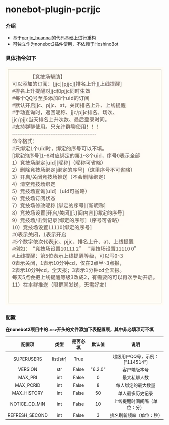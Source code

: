 # nonebot-plugin-pcrjjc

### 介绍

* 基于[pcrjjc_huannai](https://github.com/SonderXiaoming/pcrjjc_huannai)的代码基础上进行重构
* 可独立作为nonebot2插件使用，不依赖于HoshinoBot

### 具体指令如下

![竞技场帮助指令](./img/help.png)

### 配置

**在nonebot2项目中的`.env`开头的文件添加下表配置项，其中非必填项可不填**

|     配置项     |   类型    | 是否必填 | 默认值  |              说明              |
| :------------: | :-------: | :------: | :-----: | :----------------------------: |
|   SUPERUSERS   | list[str] |   True   |         | 超级用户QQ号，示例：["114514"] |
|    VERSION     |    str    |  False   | "6.2.0" |          客户端版本号          |
|    MAX_PRI     |    int    |  False   |    0    |          最大私聊人数          |
|   MAX_PCRID    |    int    |  False   |    8    |       每人绑定的最大数量       |
|  MAX_HISTORY   |    int    |  False   |   50    |        单人最多历史记录        |
| NOTICE_CD_MIN  |    int    |  False   |   10    |  上线提醒时间间隔（单位：分）  |
| REFRESH_SECOND |    int    |  False   |    3    |    排名刷新频率（单位：秒）    |

